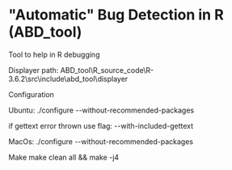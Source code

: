 # "Automatic" Bug Detection in R (ABD_tool)
Tool to help in R debugging


Displayer path: ABD_tool\R_source_code\R-3.6.2\src\include\abd_tool\displayer

Configuration

Ubuntu:
./configure --without-recommended-packages 

if gettext error thrown use flag: --with-included-gettext

MacOs:
./configure --without-recommended-packages 

Make
make clean all && make -j4 
